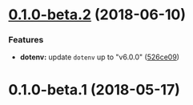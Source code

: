 <a name="0.1.0-beta.2"></a>
# [0.1.0-beta.2](https://github.com/kerimdzhanov/dotenv-flow/compare/v0.1.0-beta.1...v0.1.0-beta.2) (2018-06-10)


### Features

* **dotenv:** update `dotenv` up to "v6.0.0" ([526ce09](https://github.com/kerimdzhanov/dotenv-flow/commit/526ce09))



<a name="0.1.0-beta.1"></a>
# 0.1.0-beta.1 (2018-05-17)



